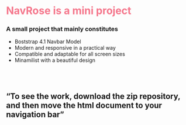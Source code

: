 <h1 style="color: rgb(245, 119, 140);">NavRose is a mini project</h1>
<h3>A small project that mainly constitutes</h3>
<ul>
    <li>Boststrap 4.1 Navbar Model</li>
    <li>Modern and responsive in a practical way</li>
    <li>Compatible and adaptable for all screen sizes</li>
    <li>Minamilist with a beautiful design</li>
</ul>
<br>
<br>
<h2><q>To see the work, download the zip repository, and then move the html document to your navigation bar</q></h2>
